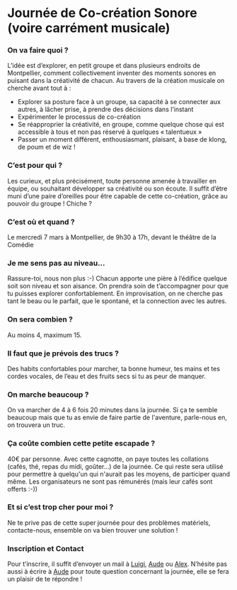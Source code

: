 # Journée de Co-création Sonore (voire carrément musicale)

### On va faire quoi ?
L’idée est d’explorer, en petit groupe et dans plusieurs endroits de Montpellier, comment collectivement inventer des moments sonores en puisant dans la créativité de chacun. Au travers de la création musicale on cherche avant tout à :
* Explorer sa posture face à un groupe, sa capacité à se connecter aux autres, à lâcher prise, à prendre des décisions dans l’instant
* Expérimenter le processus de co-création 
* Se réapproprier la créativité, en groupe, comme quelque chose qui est accessible à tous et non pas réservé à quelques « talentueux »
* Passer un moment différent, enthousiasmant, plaisant, à base de klong, de poum et de wiz !
 
### C’est pour qui ?
Les curieux, et plus précisément, toute personne amenée à travailler en équipe, ou souhaitant développer sa créativité ou son écoute. Il suffit d’être muni d’une paire d’oreilles pour être capable de cette co-création, grâce au pouvoir du groupe ! Chiche ? 

### C’est où et quand ?
Le  mercredi 7 mars à Montpellier, de 9h30 à 17h, devant le théâtre de la Comédie

### Je me sens pas au niveau…
Rassure-toi, nous non plus :-) 
Chacun apporte une pière à l’édifice quelque soit son niveau et son aisance.
On prendra soin de t’accompagner pour que tu puisses explorer confortablement. 
En improvisation, on ne cherche pas tant le beau ou le parfait, que le spontané, et la connection avec les autres.

### On sera combien ?
Au moins 4, maximum 15. 

### Il faut que je prévois des trucs ?
Des habits confortables pour marcher, ta bonne humeur, tes mains et tes cordes vocales, de l’eau et des fruits secs si tu as peur de manquer.

### On marche beaucoup ? 
On va marcher de 4 à 6 fois 20 minutes dans la journée. Si ça te semble beaucoup mais que tu as envie de faire partie de l'aventure, parle-nous en, on trouvera un truc.

### Ça coûte combien cette petite escapade ?
40€ par personne. 
Avec cette cagnotte, on paye toutes les collations (cafés, thé, repas du midi, goûter...) de la journée. Ce qui reste sera utilisé pour permettre à quelqu'un qui n'aurait pas les moyens, de participer quand même. Les organisateurs ne sont pas rémunérés (mais leur cafés sont offerts :-))

### Et si c’est trop cher pour moi ?
Ne te prive pas de cette super journée pour des problèmes matériels, contacte-nous, ensemble on va bien trouver une solution !

### Inscription et Contact
Pour t’inscrire, il suffit d’envoyer un mail à [Luigi](mailto:luigi.notarangelo@gmail.com),
[Aude](mailto:aude.chagnon@gmail.com) ou [Alex](mailto:alexsanga@gmail.com). N’hésite pas aussi à écrire à [Aude](mailto:aude.chagnon@gmail.com) pour toute question concernant la journée, elle se fera un plaisir de te répondre !


